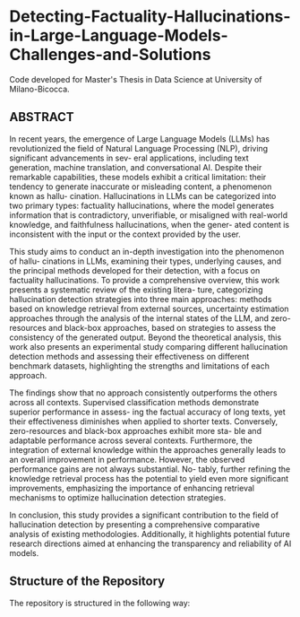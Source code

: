 # Detecting-Factuality-Hallucinations-in-Large-Language-Models-Challenges-and-Solutions

Code developed for Master's Thesis in Data Science at University of Milano-Bicocca.

## ABSTRACT

In recent years, the emergence of Large Language Models (LLMs) has revolutionized the
field of Natural Language Processing (NLP), driving significant advancements in sev-
eral applications, including text generation, machine translation, and conversational AI.
Despite their remarkable capabilities, these models exhibit a critical limitation: their
tendency to generate inaccurate or misleading content, a phenomenon known as hallu-
cination. Hallucinations in LLMs can be categorized into two primary types: factuality
hallucinations, where the model generates information that is contradictory, unverifiable,
or misaligned with real-world knowledge, and faithfulness hallucinations, when the gener-
ated content is inconsistent with the input or the context provided by the user.

This study aims to conduct an in-depth investigation into the phenomenon of hallu-
cinations in LLMs, examining their types, underlying causes, and the principal methods
developed for their detection, with a focus on factuality hallucinations. To provide a
comprehensive overview, this work presents a systematic review of the existing litera-
ture, categorizing hallucination detection strategies into three main approaches: methods
based on knowledge retrieval from external sources, uncertainty estimation approaches
through the analysis of the internal states of the LLM, and zero-resources and black-box
approaches, based on strategies to assess the consistency of the generated output. Beyond
the theoretical analysis, this work also presents an experimental study comparing different
hallucination detection methods and assessing their effectiveness on different benchmark
datasets, highlighting the strengths and limitations of each approach.

The findings show that no approach consistently outperforms the others across all
contexts. Supervised classification methods demonstrate superior performance in assess-
ing the factual accuracy of long texts, yet their effectiveness diminishes when applied
to shorter texts. Conversely, zero-resources and black-box approaches exhibit more sta-
ble and adaptable performance across several contexts. Furthermore, the integration of
external knowledge within the approaches generally leads to an overall improvement in
performance. However, the observed performance gains are not always substantial. No-
tably, further refining the knowledge retrieval process has the potential to yield even more
significant improvements, emphasizing the importance of enhancing retrieval mechanisms
to optimize hallucination detection strategies.

In conclusion, this study provides a significant contribution to the field of hallucination
detection by presenting a comprehensive comparative analysis of existing methodologies.
Additionally, it highlights potential future research directions aimed at enhancing the
transparency and reliability of AI models.


## Structure of the Repository
The repository is structured in the following way:
